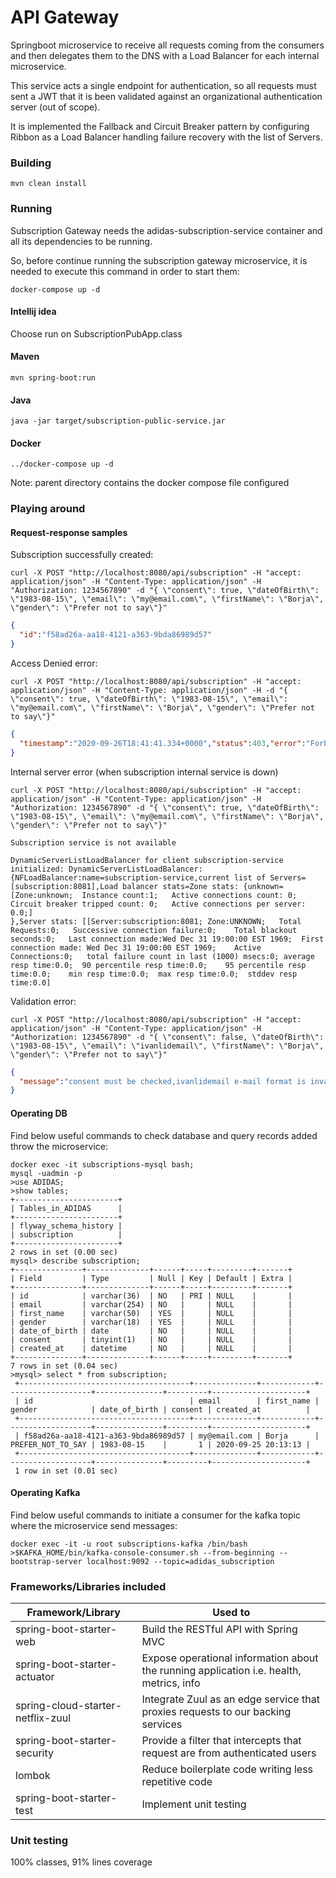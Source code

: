 # API Gateway
Springboot microservice to receive all requests coming from the consumers and then delegates them to the DNS with a Load Balancer for each internal microservice.

This service acts a single endpoint for authentication, so all requests must sent a JWT that it is been validated against an organizational authentication server (out of scope).

It is implemented the Fallback and Circuit Breaker pattern by configuring Ribbon as a Load Balancer handling failure recovery with the list of Servers.

### Building
```
mvn clean install
```

### Running

Subscription Gateway needs the adidas-subscription-service container and all its dependencies to be running.

So, before continue running the subscription gateway microservice, it is needed to execute this command in order to start them:
```
docker-compose up -d 
```

#### Intellij idea 
Choose run on SubscriptionPubApp.class

#### Maven
```
mvn spring-boot:run
```

#### Java
```
java -jar target/subscription-public-service.jar
```

#### Docker
```
../docker-compose up -d
```
Note: parent directory contains the docker compose file configured

### Playing around

#### Request-response samples
Subscription successfully created:
```
curl -X POST "http://localhost:8080/api/subscription" -H "accept: application/json" -H "Content-Type: application/json" -H "Authorization: 1234567890" -d "{ \"consent\": true, \"dateOfBirth\": \"1983-08-15\", \"email\": \"my@email.com\", \"firstName\": \"Borja\", \"gender\": \"Prefer not to say\"}"
```
```json
{ 
  "id":"f58ad26a-aa18-4121-a363-9bda86989d57"
}
```
Access Denied error:
```
curl -X POST "http://localhost:8080/api/subscription" -H "accept: application/json" -H "Content-Type: application/json" -H -d "{ \"consent\": true, \"dateOfBirth\": \"1983-08-15\", \"email\": \"my@email.com\", \"firstName\": \"Borja\", \"gender\": \"Prefer not to say\"}"
```
```json
{ 
  "timestamp":"2020-09-26T18:41:41.334+0000","status":403,"error":"Forbidden","message":"Access Denied","path":"/api/subscription"
}
```
Internal server error (when subscription internal service is down)
```
curl -X POST "http://localhost:8080/api/subscription" -H "accept: application/json" -H "Content-Type: application/json" -H "Authorization: 1234567890" -d "{ \"consent\": true, \"dateOfBirth\": \"1983-08-15\", \"email\": \"my@email.com\", \"firstName\": \"Borja\", \"gender\": \"Prefer not to say\"}"
```
```
Subscription service is not available
```
```
DynamicServerListLoadBalancer for client subscription-service initialized: DynamicServerListLoadBalancer:{NFLoadBalancer:name=subscription-service,current list of Servers=[subscription:8081],Load balancer stats=Zone stats: {unknown=[Zone:unknown;	Instance count:1;	Active connections count: 0;	Circuit breaker tripped count: 0;	Active connections per server: 0.0;]
},Server stats: [[Server:subscription:8081;	Zone:UNKNOWN;	Total Requests:0;	Successive connection failure:0;	Total blackout seconds:0;	Last connection made:Wed Dec 31 19:00:00 EST 1969;	First connection made: Wed Dec 31 19:00:00 EST 1969;	Active Connections:0;	total failure count in last (1000) msecs:0;	average resp time:0.0;	90 percentile resp time:0.0;	95 percentile resp time:0.0;	min resp time:0.0;	max resp time:0.0;	stddev resp time:0.0]
```
Validation error:
```
curl -X POST "http://localhost:8080/api/subscription" -H "accept: application/json" -H "Content-Type: application/json" -H "Authorization: 1234567890" -d "{ \"consent\": false, \"dateOfBirth\": \"1983-08-15\", \"email\": \"ivanlidemail\", \"firstName\": \"Borja\", \"gender\": \"Prefer not to say\"}"
```
```json
{
  "message":"consent must be checked,ivanlidemail e-mail format is invalid"
}
```
#### Operating DB
Find below useful commands to check database and query records added throw the microservice:
```
docker exec -it subscriptions-mysql bash;
mysql -uadmin -p
>use ADIDAS;
>show tables;
+-----------------------+
| Tables_in_ADIDAS      |
+-----------------------+
| flyway_schema_history |
| subscription          |
+-----------------------+
2 rows in set (0.00 sec)
mysql> describe subscription;
+---------------+--------------+------+-----+---------+-------+
| Field         | Type         | Null | Key | Default | Extra |
+---------------+--------------+------+-----+---------+-------+
| id            | varchar(36)  | NO   | PRI | NULL    |       |
| email         | varchar(254) | NO   |     | NULL    |       |
| first_name    | varchar(50)  | YES  |     | NULL    |       |
| gender        | varchar(18)  | YES  |     | NULL    |       |
| date_of_birth | date         | NO   |     | NULL    |       |
| consent       | tinyint(1)   | NO   |     | NULL    |       |
| created_at    | datetime     | NO   |     | NULL    |       |
+---------------+--------------+------+-----+---------+-------+
7 rows in set (0.04 sec)
>mysql> select * from subscription;
 +--------------------------------------+--------------+------------+-------------------+---------------+---------+---------------------+
 | id                                   | email        | first_name | gender            | date_of_birth | consent | created_at          |
 +--------------------------------------+--------------+------------+-------------------+---------------+---------+---------------------+
 | f58ad26a-aa18-4121-a363-9bda86989d57 | my@email.com | Borja      | PREFER_NOT_TO_SAY | 1983-08-15    |       1 | 2020-09-25 20:13:13 |
 +--------------------------------------+--------------+------------+-------------------+---------------+---------+---------------------+
 1 row in set (0.01 sec)
```
#### Operating Kafka
Find below useful commands to initiate a consumer for the kafka topic where the microservice send messages:
```
docker exec -it -u root subscriptions-kafka /bin/bash
>$KAFKA_HOME/bin/kafka-console-consumer.sh --from-beginning --bootstrap-server localhost:9092 --topic=adidas_subscription
```

### Frameworks/Libraries included
| Framework/Library | Used to |
| ------------- | ------------- |
| spring-boot-starter-web | Build the RESTful API with Spring MVC  |
| spring-boot-starter-actuator | Expose operational information about the running application i.e. health, metrics, info  |
| spring-cloud-starter-netflix-zuul | Integrate Zuul as an edge service that proxies requests to our backing services |
| spring-boot-starter-security | Provide a filter that intercepts that request are from authenticated users |
| lombok | Reduce boilerplate code writing less repetitive code |
| spring-boot-starter-test | Implement unit testing |

### Unit testing
100% classes, 91% lines coverage